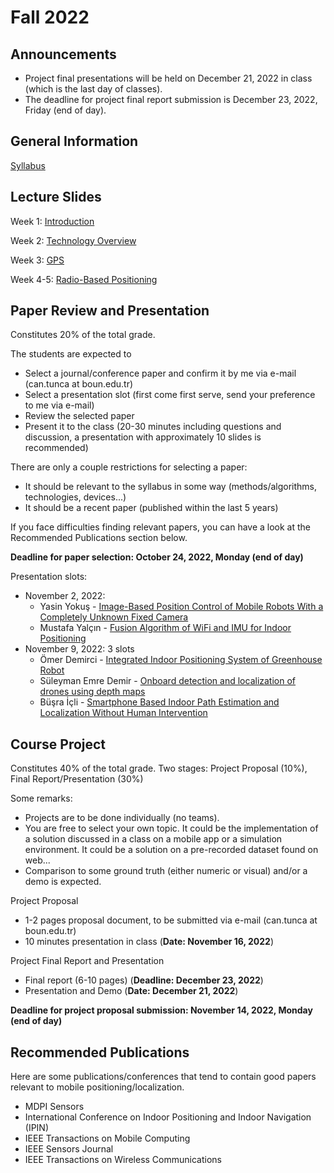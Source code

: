 # Fall 2022

## Announcements

- Project final presentations will be held on December 21, 2022 in class (which is the last day of classes).
- The deadline for project final report submission is December 23, 2022, Friday (end of day).

## General Information

[Syllabus](syllabus.pdf)

## Lecture Slides

Week 1: [Introduction](slides/Introduction.pdf)

Week 2: [Technology Overview](slides/TechnologyOverview.pdf)

Week 3: [GPS](slides/GPS.pdf)

Week 4-5: [Radio-Based Positioning](slides/RadioBasedPositioning.pdf)

## Paper Review and Presentation

Constitutes 20% of the total grade.

The students are expected to
- Select a journal/conference paper and confirm it by me via e-mail (can.tunca at boun.edu.tr)
- Select a presentation slot (first come first serve, send your preference to me via e-mail)
- Review the selected paper
- Present it to the class (20-30 minutes including questions and discussion, a presentation with approximately 10 slides is recommended)

There are only a couple restrictions for selecting a paper:
- It should be relevant to the syllabus in some way (methods/algorithms, technologies, devices...)
- It should be a recent paper (published within the last 5 years)

If you face difficulties finding relevant papers, you can have a look at the Recommended Publications section below.

**Deadline for paper selection: October 24, 2022, Monday (end of day)**

Presentation slots:
- November 2, 2022:
  - Yasin Yokuş - [Image-Based Position Control of Mobile Robots With a Completely Unknown Fixed Camera](https://ieeexplore.ieee.org/document/8258861)
  - Mustafa Yalçın - [Fusion Algorithm of WiFi and IMU for Indoor Positioning](https://ieeexplore.ieee.org/document/9874146)
- November 9, 2022: 3 slots
  - Ömer Demirci - [Integrated Indoor Positioning System of Greenhouse Robot](https://www.mdpi.com/1424-8220/22/13/4819/htm#B20-sensors-22-04819)
  - Süleyman Emre Demir - [Onboard detection and localization of drones using depth maps](https://ieeexplore.ieee.org/stamp/stamp.jsp?arnumber=8984298)
  - Büşra İçli - [Smartphone Based Indoor Path Estimation and Localization Without Human Intervention](https://ieeexplore.ieee.org/document/9153089)

## Course Project

Constitutes 40% of the total grade. Two stages: Project Proposal (10%), Final Report/Presentation (30%)

Some remarks:
- Projects are to be done individually (no teams).
- You are free to select your own topic. It could be the implementation of a solution discussed in a class on a mobile app or a simulation environment. It could be a solution on a pre-recorded dataset found on web...
- Comparison to some ground truth (either numeric or visual) and/or a demo is expected.

Project Proposal
- 1-2 pages proposal document, to be submitted via e-mail (can.tunca at boun.edu.tr)
- 10 minutes presentation in class (**Date: November 16, 2022**)

Project Final Report and Presentation
- Final report (6-10 pages) (**Deadline: December 23, 2022**)
- Presentation and Demo (**Date: December 21, 2022**)

**Deadline for project proposal submission: November 14, 2022, Monday (end of day)**

## Recommended Publications

Here are some publications/conferences that tend to contain good papers relevant to mobile positioning/localization.

- MDPI Sensors
- International Conference on Indoor Positioning and Indoor Navigation (IPIN)
- IEEE Transactions on Mobile Computing
- IEEE Sensors Journal
- IEEE Transactions on Wireless Communications
